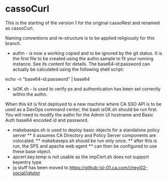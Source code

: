 # cassoCurl

This is the starting of the version 1 for the original cassoRest and
renamed as cassoCurl.

Naming conventions and re-structure is to be applied religiously for this branch.

* authn - is now a working copied and to be ignored by the git status.
It is the first file to be created using the authn.sample to fit your running
instance. See its content for details.
The base64-id:password can actually be calculated using the following shell script:

echo -n "base64-id:password" | base64 

* isOK.sh - is used to verify ps and authentication has been set correctly within the authn.

When this kit is first deployed to a new machine where CA SSO API is 
to be used as a DevOps command center, the bash isOK.sh should be run first.
You will need to modify the authn for the Admin UI hostname and
Basic Auth base64 encoded id and password.

* makebaseps.sh is used to deploy basic objects for a standalone policy server
** it assumes CA Directory and Policy Server components are colocated.
** makebaseps.sh should be run only once.
** after this is run, the SPS and apache web agent
** can then be configured to use these base object.
* apcert.key.temp is not usable as the impCert.sh does not support keyentry type
* jq stuff has been moved to https://github-isl-01.ca.com/cheyi02-social/jqtutor
